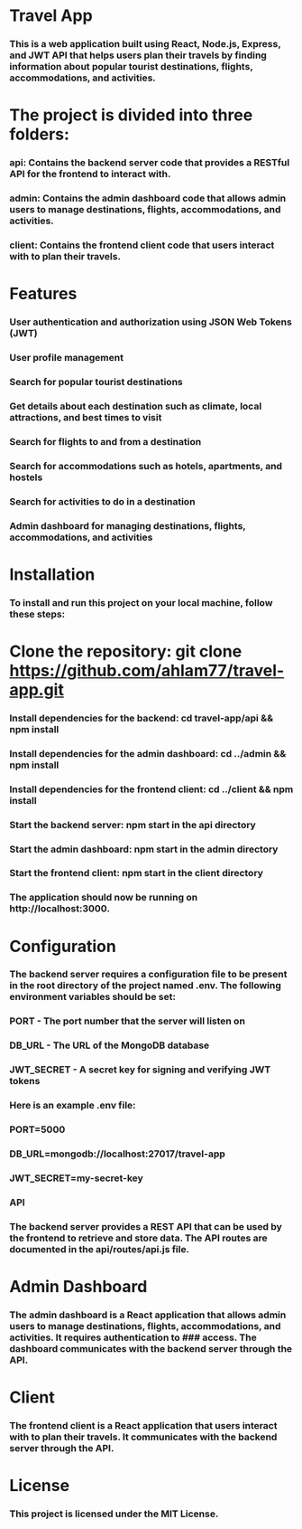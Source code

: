 # Travel App
### This is a web application built using React, Node.js, Express, and JWT API that helps users plan their travels by finding information about popular tourist destinations, flights, accommodations, and activities.

# The project is divided into three folders:

### api: Contains the backend server code that provides a RESTful API for the frontend to interact with.
### admin: Contains the admin dashboard code that allows admin users to manage destinations, flights, accommodations, and activities.
### client: Contains the frontend client code that users interact with to plan their travels.

# Features
### User authentication and authorization using JSON Web Tokens (JWT)
### User profile management
### Search for popular tourist destinations
### Get details about each destination such as climate, local attractions, and best times to visit
### Search for flights to and from a destination
### Search for accommodations such as hotels, apartments, and hostels
### Search for activities to do in a destination
### Admin dashboard for managing destinations, flights, accommodations, and activities

# Installation
### To install and run this project on your local machine, follow these steps:

# Clone the repository: git clone https://github.com/ahlam77/travel-app.git
### Install dependencies for the backend: cd travel-app/api && npm install
### Install dependencies for the admin dashboard: cd ../admin && npm install
### Install dependencies for the frontend client: cd ../client && npm install
### Start the backend server: npm start in the api directory
### Start the admin dashboard: npm start in the admin directory
### Start the frontend client: npm start in the client directory
### The application should now be running on http://localhost:3000.

# Configuration
### The backend server requires a configuration file to be present in the root directory of the project named .env. The following environment variables should be set:

### PORT - The port number that the server will listen on
### DB_URL - The URL of the MongoDB database
### JWT_SECRET - A secret key for signing and verifying JWT tokens
### Here is an example .env file:

### PORT=5000
### DB_URL=mongodb://localhost:27017/travel-app
### JWT_SECRET=my-secret-key
### API
### The backend server provides a REST API that can be used by the frontend to retrieve and store data. The API routes are documented in the api/routes/api.js file.

# Admin Dashboard
### The admin dashboard is a React application that allows admin users to manage destinations, flights, accommodations, and activities. It requires authentication to ### access. The dashboard communicates with the backend server through the API.

# Client
### The frontend client is a React application that users interact with to plan their travels. It communicates with the backend server through the API.

# License
### This project is licensed under the MIT License.
